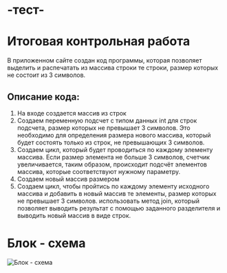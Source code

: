 
# -тест-
# Итоговая контрольная работа
В приложенном сайте создан код программы, которая позволяет выделить и распечатать из массива строки те строки, размер которых не состоит из 3 символов.
## Описание кода:
1. На входе создается массив из строк
2. Создаем переменную подсчет с типом данных int для строк подсчета, размер которых не превышает 3 символов. Это необходимо для определения размера нового массива, который будет состоять только из строк, не превышающих 3 символов.
3. Создаем цикл, который будет проводиться по каждому элементу массива. Если размер элемента не больше 3 символов, счетчик увеличивается, таким образом, происходит подсчёт элементов массива, которые соответствуют нужному параметру.
4. Создаем новый массив размером
5. Создаем цикл, чтобы пройтись по каждому элементу исходного массива и добавить в новый массив те элементы, размер которых не превышает 3 символов. использовать метод join, который позволяет выводить результат с помощью заданного разделителя и выводить новый массив в виде строк.

# Блок - схема 

<image src="\Блок - схема.jpeg" alt="Блок - схема">
